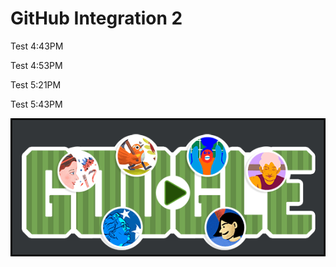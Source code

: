 # GitHub Integration 2

Test 4:43PM

Test 4:53PM

Test 5:21PM

Test 5:43PM

![](images/test-image.png)
